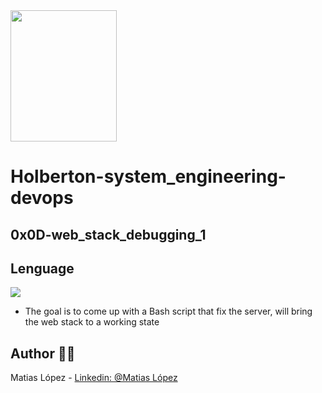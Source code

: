 <img src="https://blog.holbertonschool.com/wp-content/uploads/2020/04/unnamed-2.png" width="170" height="210">

# Holberton-system_engineering-devops

## 0x0D-web_stack_debugging_1

## Lenguage 
<img src="https://img.icons8.com/plasticine/50/000000/bash.png">

- The goal is to come up with a Bash script that fix the server, will bring the web stack to a working state

## Author 👨‍💻
Matias López - [Linkedin: @Matias López](https://uy.linkedin.com/in/matias-l%C3%B3pez-777796194?trk=people-guest_people_search-card)


